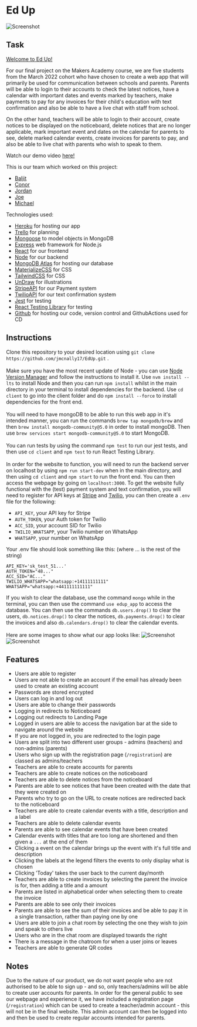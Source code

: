 # Ed Up

![Screenshot](https://i.imgur.com/cUOGM1Y.png)

## Task

[Welcome to Ed Up!](https://edup-schools.herokuapp.com/)

For our final project on the Makers Academy course, we are five students from the March 2022 cohort who have chosen to create a web app that will primarily be used for communication between schools and parents. Parents will be able to login to their accounts to check the latest notices, have a calendar with important dates and events marked by teachers, make payments to pay for any invoices for their child's education with text confirmation and also be able to have a live chat with staff from school.

On the other hand, teachers will be able to login to their account, create notices to be displayed on the noticeboard, delete notices that are no longer applicable, mark important event and dates on the calendar for parents to see, delete marked calendar events, create invoices for parents to pay, and also be able to live chat with parents who wish to speak to them.


Watch our demo video [here!](https://www.youtube.com/watch?v=MnX0ePaLG-I)


This is our team which worked on this project:

- [Baljit](https://github.com/baljitrakhra)
- [Conor](https://github.com/Conor-Developer)
- [Jordan](https://github.com/JordanManu)
- [Joe](https://github.com/jmcnally17)
- [Michael](https://github.com/mcsuGH)

Technologies used:

- [Heroku](https://edup-schools.herokuapp.com/) for hosting our app
- [Trello](https://trello.com/b/hBC2RJnc/final-project) for planning
- [Mongoose](https://mongoosejs.com) to model objects in MongoDB
- [Express](https://expressjs.com/) web framework for Node.js
- [React](https://reactjs.org/) for our frontend
- [Node](https://nodejs.org/en/) for our backend
- [MongoDB Atlas](https://www.mongodb.com/atlas/database) for hosting our database
- [MaterializeCSS](https://materializecss.com/) for CSS
- [TailwindCSS](https://tailwindcss.com/) for CSS
- [UnDraw](https://undraw.co/) for illustrations
- [StripeAPI](https://stripe.com/) for our Payment system
- [TwilioAPI](https://www.twilio.com/) for our text confirmation system
- [Jest](https://jestjs.io/) for testing
- [React Testing Library](https://testing-library.com/docs/react-testing-library/intro/) for testing
- [Github](https://github.com/jmcnally17/EdUp) for hosting our code, version control and GithubActions used for CD

## Instructions

Clone this repository to your desired location using `git clone https://github.com/jmcnally17/EdUp.git` .\
\
Make sure you have the most recent update of Node - you can use [Node Version Manager](https://github.com/nvm-sh/nvm) and follow the instructions to install it. Use `nvm install --lts` to install Node and then you can run `npm install` whilst in the main directory in your terminal to install dependencies for the backend. Use `cd client` to go into the client folder and do `npm install --force` to install dependencies for the front end.\
\
You will need to have mongoDB to be able to run this web app in it's intended manner, you can run the commands `brew tap mongodb/brew` and then `brew install mongodb-community@5.0` in order to install mongoDB. Then use `brew services start mongodb-community@5.0` to start MongoDB.\
\
You can run tests by using the command `npm test` to run our jest tests, and then use `cd client` and `npm test` to run React Testing Library.\
\
In order for the website to function, you will need to run the backend server on localhost by using `npm run start-dev` when in the main directory, and then using `cd client` and `npm start` to run the front end. You can then access the webpage by going on `localhost:3000`. To get the website fully functional with the (test) payment system and text confirmation, you will need to register for API keys at [Stripe](https://stripe.com/) and [Twilio](https://www.twilio.com/), you can then create a `.env` file for the following:

- `API_KEY`, your API key for Stripe
- `AUTH_TOKEN`, your Auth token for Twilio
- `ACC_SID`, your account SID for Twilio
- `TWILIO_WHATSAPP`, your Twilio number on WhatsApp
- `WHATSAPP`, your number on WhatsApp

Your .env file should look something like this: (where ... is the rest of the string)

```
API_KEY='sk_test_51...'
AUTH_TOKEN="48..."
ACC_SID="AC..."
TWILIO_WHATSAPP="whatsapp:+14111111111"
WHATSAPP="whatsapp:+441111111111"
```

If you wish to clear the database, use the command `mongo` while in the terminal, you can then use the command `use edup_app` to access the database. You can then use the commands `db.users.drop()` to clear the users, `db.notices.drop()` to clear the notices, `db.payments.drop()` to clear the invoices and also `db.calendars.drop()` to clear the calendar events.\
\
Here are some images to show what our app looks like:
![Screenshot](https://i.imgur.com/CkkrsLz.png)
![Screenshot](https://i.imgur.com/ohengg0.png)

## Features

- Users are able to register
- Users are not able to create an account if the email has already been used to create an existing account
- Passwords are stored encrypted
- Users can log in and log out
- Users are able to change their passwords
- Logging in redirects to Noticeboard
- Logging out redirects to Landing Page
- Logged in users are able to access the navigation bar at the side to navigate around the website
- If you are not logged in, you are redirected to the login page
- Users are split into two different user groups - admins (teachers) and non-admins (parents)
- Users who sign up with the registration page (`/registration`) are classed as admins/teachers
- Teachers are able to create accounts for parents
- Teachers are able to create notices on the noticeboard
- Teachers are able to delete notices from the noticeboard
- Parents are able to see notices that have been created with the date that they were created on
- Parents who try to go on the URL to create notices are redirected back to the noticeboard
- Teachers are able to create calendar events with a title, description and a label
- Teachers are able to delete calendar events
- Parents are able to see calendar events that have been created
- Calendar events with titles that are too long are shortened and then given a `...` at the end of them
- Clicking a event on the calendar brings up the event with it's full title and description
- Clicking the labels at the legend filters the events to only display what is chosen
- Clicking 'Today' takes the user back to the current day/month
- Teachers are able to create invoices by selecting the parent the invoice is for, then adding a title and a amount
- Parents are listed in alphabetical order when selecting them to create the invoice
- Parents are able to see only their invoices
- Parents are able to see the sum of their invoices and be able to pay it in a single transaction, rather than paying one by one
- Users are able to join a chat room by selecting the one they wish to join and speak to others live
- Users who are in the chat room are displayed towards the right
- There is a message in the chatroom for when a user joins or leaves
- Teachers are able to generate QR codes

## Notes

Due to the nature of our product, we do not want people who are not authorised to be able to sign up - and so, only teachers/admins will be able to create user accounts for parents. In order for the general public to see our webpage and experience it, we have included a registration page (`/registration`) which can be used to create a teacher/admin account - this will not be in the final website. This admin account can then be logged into and then be used to create regular accounts intended for parents.
